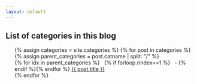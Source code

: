 ```yaml
---
layout: default
---
```

<h2>List of categories in this blog</h2>
<ul style="list-style-type: none; margin-left: 0">
{% assign categories = site.categories %}
{% for post in categories %}
    {% assign parent_categories = post.catname | split: "/" %}
    <li> {% for idx in parent_categories %} &nbsp; {% if forloop.rindex==1 %} &nbsp; - {% endif %}{% endfor %}
    <a class="category-name" href="{{ post.permalink | relative_url}}">{{ post.title }}</a>
    </li>
{% endfor %}
</ul>